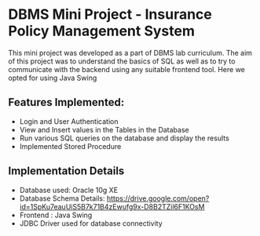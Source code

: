 # DBMS Mini Project - Insurance Policy Management System
This mini project was developed as a part of DBMS lab curriculum.
The aim of this project was to understand the basics of SQL as well as to try to communicate with the backend using any suitable frontend tool. Here we opted for using Java Swing

## Features Implemented:
- Login and User Authentication
- View and Insert values in the Tables in the Database
- Run various SQL queries on the database and display the results
- Implemented Stored Procedure

## Implementation Details
- Database used: Oracle 10g XE
- Database Schema Details: https://drive.google.com/open?id=1SpKu7eauUiS5B7k71B4zEwufg9x-D8B2TZil6F1KOsM
- Frontend : Java Swing
- JDBC Driver used for database connectivity

